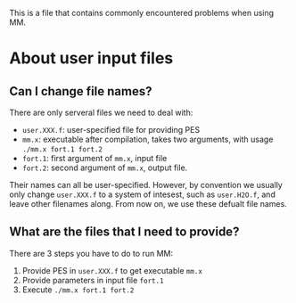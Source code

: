 This is a file that contains commonly encountered problems when using MM.


# About user input files

## Can I change file names?
There are only serveral files we need to deal with:  
* `user.XXX.f`: user-specified file for providing PES
* `mm.x`: executable after compilation, takes two arguments, with usage `./mm.x fort.1 fort.2`
* `fort.1`: first argument of `mm.x`, input file
* `fort.2`: second argument of `mm.x`, output file.

Their names can all be user-specified. However, by convention we usually only change `user.XXX.f` to a system of intesest, such as `user.H2O.f`, and leave other filenames along. From now on, we use these defualt file names.


## What are the files that I need to provide?

There are 3 steps you have to do to run MM:
1. Provide PES in `user.XXX.f` to get executable `mm.x`
2. Provide parameters in input file `fort.1`
3. Execute `./mm.x fort.1 fort.2`





